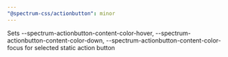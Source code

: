 ```yaml
---
"@spectrum-css/actionbutton": minor
---
```


Sets --spectrum-actionbutton-content-color-hover, --spectrum-actionbutton-content-color-down, --spectrum-actionbutton-content-color-focus for selected static action button
